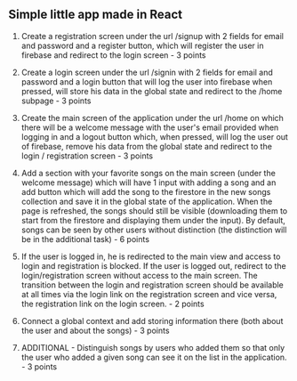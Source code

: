 ## Simple little app made in React

1. Create a registration screen under the url /signup with 2 fields for email and password and a register button, which will register the user in firebase and redirect to the login screen - 3 points

2. Create a login screen under the url /signin with 2 fields for email and password and a login button that will log the user into firebase when pressed, will store his data in the global state and redirect to the /home subpage - 3 points

3. Create the main screen of the application under the url /home on which there will be a welcome message with the user's email provided when logging in and a logout button which, when pressed, will log the user out of firebase, remove his data from the global state and redirect to the login / registration screen - 3 points

4. Add a section with your favorite songs on the main screen (under the welcome message) which will have 1 input with adding a song and an add button which will add the song to the firestore in the new songs collection and save it in the global state of the application. When the page is refreshed, the songs should still be visible (downloading them to start from the firestore and displaying them under the input). By default, songs can be seen by other users without distinction (the distinction will be in the additional task) - 6 points

5. If the user is logged in, he is redirected to the main view and  access to login and registration is blocked. If the user is logged out, redirect to the login/registration screen without access to the main screen. The transition between the login and registration screen should be available at all times via the login link on the registration screen and vice versa, the registration link on the login screen. - 2 points

6. Connect a global context and add storing information there (both about the user and about the songs) - 3 points

7. ADDITIONAL - Distinguish songs by users who added them so that only the user who added a given song can see it on the list in the application. - 3 points
